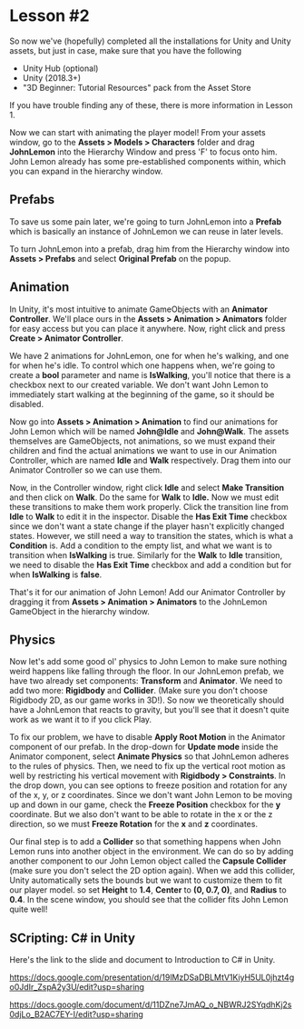 # Lesson #2

So now we've (hopefully) completed all the installations for Unity and Unity assets, but just in case, make sure that you have the following

- Unity Hub (optional)
- Unity (2018.3+)
- "3D Beginner: Tutorial Resources" pack from the Asset Store

If you have trouble finding any of these, there is more information in Lesson 1.

Now we can start with animating the player model! From your assets window, go to the __Assets > Models > Characters__ folder and drag __JohnLemon__ into the Hierarchy Window and press 'F' to focus onto him. John Lemon already has some pre-established components within, which you can expand in the hierarchy window.

## Prefabs

To save us some pain later, we're going to turn JohnLemon into a __Prefab__ which is basically an instance of JohnLemon we can reuse in later levels.

To turn JohnLemon into a prefab, drag him from the Hierarchy window into __Assets > Prefabs__ and select __Original Prefab__ on the popup.

## Animation

In Unity, it's most intuitive to animate GameObjects with an __Animator Controller__. We'll place ours in the __Assets > Animation > Animators__ folder for easy access but you can place it anywhere. Now, right click and press __Create > Animator Controller__.

We have 2 animations for JohnLemon, one for when he's walking, and one for when he's idle. To control which one happens when, we're going to create a __bool__ parameter and name is __IsWalking__, you'll notice that there is a checkbox next to our created variable. We don't want John Lemon to immediately start walking at the beginning of the game, so it should be disabled.

Now go into __Assets > Animation > Animation__ to find our animations for John Lemon which will be named __John@Idle__ and __John@Walk__. The assets themselves are GameObjects, not animations, so we must expand their children and find the actual animations we want to use in our Animation Controller, which are named __Idle__ and __Walk__ respectively. Drag them into our Animator Controller so we can use them.

Now, in the Controller window, right click __Idle__ and select __Make Transition__ and then click on __Walk__. Do the same for __Walk__ to __Idle.__ Now we must edit these transitions to make them work properly. Click the transition line from __Idle__ to __Walk__ to edit it in the inspector. Disable the __Has Exit Time__ checkbox since we don't want a state change if the player hasn't explicitly changed states. However, we still need a way to transition the states, which is what a __Condition__ is. Add a condition to the empty list, and what we want is to transition when __IsWalking__ is true.
Similarly for the __Walk__ to __Idle__ transition, we need to disable the __Has Exit Time__ checkbox and add a condition but for when __IsWalking__ is __false__.

That's it for our animation of John Lemon! Add our Animator Controller by dragging it from __Assets > Animation > Animators__ to the JohnLemon GameObject in the hierarchy window.

## Physics

Now let's add some good ol' physics to John Lemon to make sure nothing weird happens like falling through the floor. In our JohnLemon prefab, we have two already set components: __Transform__ and __Animator__. We need to add two more: __Rigidbody__ and __Collider__. (Make sure you don't choose Rigidbody 2D, as our game works in 3D!). So now we theoretically should have a JohnLemon that reacts to gravity, but you'll see that it doesn't quite work as we want it to if you click Play.

To fix our problem, we have to disable __Apply Root Motion__ in the Animator component of our prefab. In the drop-down for __Update mode__ inside the Animator component, select __Animate Physics__ so that JohnLemon adheres to the rules of physics. Then, we need to fix up the vertical root motion as well by restricting his vertical movement with __Rigidbody > Constraints__. In the drop down, you can see options to freeze position and rotation for any of the x, y, or z coordinates. Since we don't want John Lemon to be moving up and down in our game, check the __Freeze Position__ checkbox for the __y__ coordinate. But we also don't want to be able to rotate in the x or the z direction, so we must __Freeze Rotation__ for the __x__ and __z__ coordinates.

Our final step is to add a __Collider__ so that something happens when John Lemon runs into another object in the environment. We can do so by adding another component to our John Lemon object called the __Capsule Collider__ (make sure you don't select the 2D option again). When we add this collider, Unity automatically sets the bounds but we want to customize them to fit our player model. so set __Height__ to __1.4__, __Center__ to __(0, 0.7, 0)__, and __Radius__ to __0.4__. In the scene window, you should see that the collider fits John Lemon quite well!

## SCripting: C# in Unity 

Here's the link to the slide and document to Introduction to C# in Unity. 

https://docs.google.com/presentation/d/19lMzDSaDBLMtV1KiyH5UL0jhzt4go0JdIr_ZspA2y3U/edit?usp=sharing

https://docs.google.com/document/d/11DZne7JmAQ_o_NBWRJ2SYqdhKj2s0djLo_B2AC7EY-I/edit?usp=sharing 
